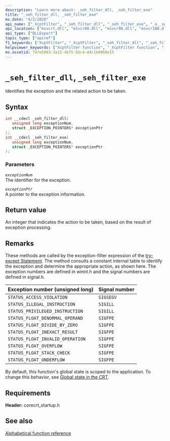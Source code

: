 ```yaml
---
description: "Learn more about: _seh_filter_dll, _seh_filter_exe"
title: "_seh_filter_dll, _seh_filter_exe"
ms.date: "4/2/2020"
api_name: ["_XcptFilter", "_seh_filter_dll", "_seh_filter_exe", "_o__seh_filter_dll", "_o__seh_filter_exe"]
api_location: ["msvcrt.dll", "msvcr80.dll", "msvcr90.dll", "msvcr100.dll", "msvcr100_clr0400.dll", "msvcr110.dll", "msvcr110_clr0400.dll", "msvcr120.dll", "msvcr120_clr0400.dll", "ucrtbase.dll", "api-ms-win-crt-runtime-l1-1-0.dll"]
api_type: ["DLLExport"]
topic_type: ["apiref"]
f1_keywords: ["XcptFilter", "_XcptFilter", "_seh_filter_dll", "_seh_filter_exe", "corecrt_startup/_seh_filter_exe", "corecrt_startup/_seh_filter_dll"]
helpviewer_keywords: ["XcptFilter function", "_XcptFilter function", "_seh_filter_dll function", "_seh_filter_exe function"]
ms.assetid: 747e5963-3a12-4bf5-b5c4-d4c1b6068e15
---
```

# `_seh_filter_dll`, `_seh_filter_exe`

Identifies the exception and the related action to be taken.

## Syntax

```C
int __cdecl _seh_filter_dll(
   unsigned long exceptionNum,
   struct _EXCEPTION_POINTERS* exceptionPtr
);
int __cdecl _seh_filter_exe(
   unsigned long exceptionNum,
   struct _EXCEPTION_POINTERS* exceptionPtr
);
```

### Parameters

*`exceptionNum`*\
The identifier for the exception.

*`exceptionPtr`*\
A pointer to the exception information.

## Return value

An integer that indicates the action to be taken, based on the result of exception processing.

## Remarks

These methods are called by the exception-filter expression of the [try-except Statement](../../cpp/try-except-statement.md). The method consults a constant internal table to identify the exception and determine the appropriate action, as shown here. The exception numbers are defined in winnt.h and the signal numbers are defined in signal.h.

| Exception number (unsigned long) | Signal number |
|---|---|
| `STATUS_ACCESS_VIOLATION` | `SIGSEGV` |
| `STATUS_ILLEGAL_INSTRUCTION` | `SIGILL` |
| `STATUS_PRIVILEGED_INSTRUCTION` | `SIGILL` |
| `STATUS_FLOAT_DENORMAL_OPERAND` | `SIGFPE` |
| `STATUS_FLOAT_DIVIDE_BY_ZERO` | `SIGFPE` |
| `STATUS_FLOAT_INEXACT_RESULT` | `SIGFPE` |
| `STATUS_FLOAT_INVALID_OPERATION` | `SIGFPE` |
| `STATUS_FLOAT_OVERFLOW` | `SIGFPE` |
| `STATUS_FLOAT_STACK_CHECK` | `SIGFPE` |
| `STATUS_FLOAT_UNDERFLOW` | `SIGFPE` |

By default, this function's global state is scoped to the application. To change this behavior, see [Global state in the CRT](../global-state.md).

## Requirements

**Header:** corecrt_startup.h

## See also

[Alphabetical function reference](crt-alphabetical-function-reference.md)
